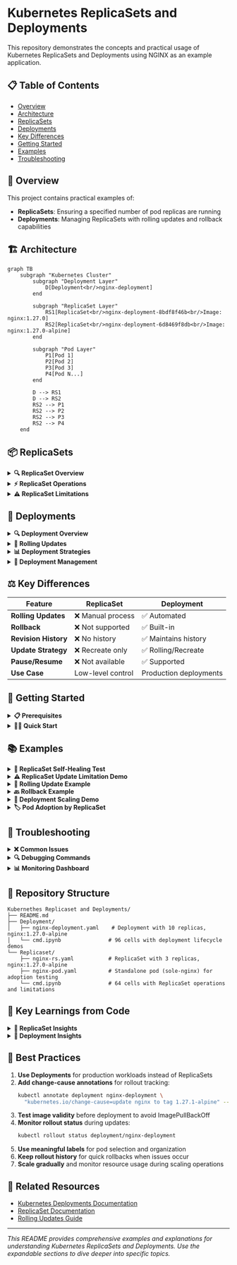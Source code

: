 # Kubernetes ReplicaSets and Deployments

This repository demonstrates the concepts and practical usage of Kubernetes ReplicaSets and Deployments using NGINX as an example application.

## 📋 Table of Contents

- [Overview](#overview)
- [Architecture](#architecture)
- [ReplicaSets](#replicasets)
- [Deployments](#deployments)
- [Key Differences](#key-differences)
- [Getting Started](#getting-started)
- [Examples](#examples)
- [Troubleshooting](#troubleshooting)

## 🎯 Overview

This project contains practical examples of:
- **ReplicaSets**: Ensuring a specified number of pod replicas are running
- **Deployments**: Managing ReplicaSets with rolling updates and rollback capabilities

## 🏗️ Architecture

```mermaid
graph TB
    subgraph "Kubernetes Cluster"
        subgraph "Deployment Layer"
            D[Deployment<br/>nginx-deployment]
        end
        
        subgraph "ReplicaSet Layer"
            RS1[ReplicaSet<br/>nginx-deployment-8bdf8f46b<br/>Image: nginx:1.27.0]
            RS2[ReplicaSet<br/>nginx-deployment-6d8469f8db<br/>Image: nginx:1.27.0-alpine]
        end
        
        subgraph "Pod Layer"
            P1[Pod 1]
            P2[Pod 2]
            P3[Pod 3]
            P4[Pod N...]
        end
        
        D --> RS1
        D --> RS2
        RS2 --> P1
        RS2 --> P2
        RS2 --> P3
        RS2 --> P4
    end
```

## 📦 ReplicaSets

<details>
<summary><strong>🔍 ReplicaSet Overview</strong></summary>

A ReplicaSet ensures that a specified number of pod replicas are running at any given time. It's a lower-level controller that maintains the desired state of pods.

### Key Features:
- **Self-healing**: Automatically replaces failed pods
- **Scaling**: Maintains desired replica count
- **Label-based selection**: Uses selectors to manage pods

### Configuration Example:
```yaml
apiVersion: apps/v1
kind: ReplicaSet
metadata:
  name: nginx-replicaset
spec:
  replicas: 3
  selector:
    matchLabels:
      app: nginx
  template:
    metadata:
      labels:
        app: nginx
    spec:
      containers:
      - name: nginx
        image: nginx:1.27.0-alpine
        ports:
        - containerPort: 80
```

</details>

<details>
<summary><strong>⚡ ReplicaSet Operations</strong></summary>

### Basic Commands:
```bash
# Create ReplicaSet
kubectl apply -f nginx-rs.yaml

# View ReplicaSets
kubectl get rs

# Describe ReplicaSet
kubectl describe rs nginx-replicaset

# Scale ReplicaSet
kubectl scale rs nginx-replicaset --replicas=5

# Delete ReplicaSet
kubectl delete -f nginx-rs.yaml
```

### Self-Healing Demonstration:
```bash
# Delete a pod - ReplicaSet will recreate it
kubectl delete pod <pod-name>

# Verify new pod creation
kubectl get pods
```

</details>

<details>
<summary><strong>⚠️ ReplicaSet Limitations</strong></summary>

### Key Limitations:
1. **No Rolling Updates**: Cannot update pod template without manual intervention
2. **Manual Pod Recreation**: Must delete pods manually to apply template changes
3. **No Rollback**: No built-in rollback mechanism

### Update Process:
```mermaid
sequenceDiagram
    participant User
    participant ReplicaSet
    participant OldPods
    participant NewPods
    
    User->>ReplicaSet: Update image in template
    Note over ReplicaSet: Template updated but pods unchanged
    User->>OldPods: Manually delete pods
    ReplicaSet->>NewPods: Create new pods with updated image
```

</details>

## 🚀 Deployments

<details>
<summary><strong>🔍 Deployment Overview</strong></summary>

A Deployment provides declarative updates for Pods and ReplicaSets. It manages ReplicaSets and provides additional features like rolling updates and rollbacks.

### Key Features:
- **Rolling Updates**: Gradual replacement of old pods with new ones
- **Rollback**: Easy rollback to previous versions
- **Revision History**: Maintains deployment history
- **Pause/Resume**: Control over update process

### Configuration Example:
```yaml
apiVersion: apps/v1
kind: Deployment
metadata:
  name: nginx-deployment
  labels:
    app: nginx
  annotations:
    "kubernetes.io/change-cause": "update nginx to tag 1.27.0-alpine"
spec:
  replicas: 10
  selector:
    matchLabels:
      app: nginx
  template:
    metadata:
      labels:
        app: nginx
    spec:
      containers:
      - name: nginx
        image: nginx:1.27.0-alpine
        ports:
        - containerPort: 80
```

</details>

<details>
<summary><strong>🔄 Rolling Updates</strong></summary>

### Rolling Update Process:
```mermaid
sequenceDiagram
    participant User
    participant Deployment
    participant OldRS as Old ReplicaSet
    participant NewRS as New ReplicaSet
    participant Pods
    
    User->>Deployment: Update image
    Deployment->>NewRS: Create new ReplicaSet
    NewRS->>Pods: Create new pods (25% max surge)
    Deployment->>OldRS: Scale down old pods (25% max unavailable)
    Note over Deployment: Repeat until all pods updated
    Deployment->>OldRS: Scale to 0 replicas
```

### Rolling Update Commands:
```bash
# Apply updated deployment
kubectl apply -f nginx-deployment.yaml

# Check rollout status
kubectl rollout status deployment/nginx-deployment

# View rollout history
kubectl rollout history deployment/nginx-deployment

# Rollback to previous version
kubectl rollout undo deployment/nginx-deployment

# Rollback to specific revision
kubectl rollout undo deployment/nginx-deployment --to-revision=2
```

</details>

<details>
<summary><strong>📊 Deployment Strategies</strong></summary>

### Rolling Update Strategy:
```yaml
spec:
  strategy:
    type: RollingUpdate
    rollingUpdate:
      maxUnavailable: 25%  # Max pods that can be unavailable
      maxSurge: 25%        # Max pods above desired replica count
```

### Update Flow:
```mermaid
graph LR
    subgraph "Rolling Update Process"
        A[Current State<br/>10 Pods v1.0] --> B[Create New Pods<br/>13 Pods total<br/>10 v1.0 + 3 v2.0]
        B --> C[Terminate Old Pods<br/>10 Pods total<br/>7 v1.0 + 3 v2.0]
        C --> D[Continue Process<br/>Until all updated]
        D --> E[Final State<br/>10 Pods v2.0]
    end
```

</details>

<details>
<summary><strong>🔧 Deployment Management</strong></summary>

### Scaling Operations:
```bash
# Scale deployment
kubectl scale deployment nginx-deployment --replicas=20

# Auto-scaling (if HPA is configured)
kubectl autoscale deployment nginx-deployment --min=5 --max=20 --cpu-percent=80
```

### Annotation Management:
```bash
# Add change-cause annotation
kubectl annotate deployment nginx-deployment \
  "kubernetes.io/change-cause=update nginx to tag 1.27.1-alpine" --overwrite
```

### Monitoring Commands:
```bash
# Watch deployment status
kubectl get deployment -w

# View detailed deployment info
kubectl describe deployment nginx-deployment

# Check ReplicaSets created by deployment
kubectl get rs
```

</details>

## ⚖️ Key Differences

| Feature | ReplicaSet | Deployment |
|---------|------------|------------|
| **Rolling Updates** | ❌ Manual process | ✅ Automated |
| **Rollback** | ❌ Not supported | ✅ Built-in |
| **Revision History** | ❌ No history | ✅ Maintains history |
| **Update Strategy** | ❌ Recreate only | ✅ Rolling/Recreate |
| **Pause/Resume** | ❌ Not available | ✅ Supported |
| **Use Case** | Low-level control | Production deployments |

## 🚀 Getting Started

<details>
<summary><strong>📋 Prerequisites</strong></summary>

- Kubernetes cluster (local or cloud)
- kubectl configured
- Docker (for image management)

### Verify Setup:
```bash
kubectl cluster-info
kubectl get nodes
```

</details>

<details>
<summary><strong>🏃‍♂️ Quick Start</strong></summary>

### 1. Deploy ReplicaSet:
```bash
cd Replicaset/
kubectl apply -f nginx-rs.yaml
kubectl get rs
kubectl get pods
```

### 2. Deploy with Deployment:
```bash
cd ../Deployment/
kubectl apply -f nginx-deployment.yaml
kubectl get deployment
kubectl get pods
```

### 3. Test Rolling Update:
```bash
# Edit nginx-deployment.yaml to change image version
kubectl apply -f nginx-deployment.yaml
kubectl rollout status deployment/nginx-deployment
```

</details>

## 📚 Examples

<details>
<summary><strong>🧪 ReplicaSet Self-Healing Test</strong></summary>

### Scenario: Test ReplicaSet self-healing capability

```bash
# Create ReplicaSet with 3 replicas
kubectl apply -f nginx-rs.yaml
kubectl get rs
# NAME               DESIRED   CURRENT   READY   AGE
# nginx-replicaset   3         3         3       2s

# Delete one pod to test self-healing
kubectl delete pod nginx-replicaset-7pbf4

# Verify ReplicaSet creates new pod
kubectl get pods
# NAME                     READY   STATUS    RESTARTS   AGE
# nginx-replicaset-qj5v2   1/1     Running   0          53s
# nginx-replicaset-tc8fh   1/1     Running   0          16s  # New pod created
# nginx-replicaset-xvrxd   1/1     Running   0          53s
```

</details>

<details>
<summary><strong>⚠️ ReplicaSet Update Limitation Demo</strong></summary>

### Scenario: Update ReplicaSet image and observe limitation

```bash
# Update image in nginx-rs.yaml from nginx:1.27.0 to nginx:1.27.0-alpine
kubectl apply -f nginx-rs.yaml

# Check pods - still running old image
kubectl describe pods nginx-replicaset-qj5v2 | findstr Image
# Image: nginx:1.27.0  # Old image still running

# Check ReplicaSet template - shows new image
kubectl describe rs nginx-replicaset | findstr Image
# Image: nginx:1.27.0-alpine  # Template updated

# Delete pod to get new image
kubectl delete pods nginx-replicaset-qj5v2

# New pod uses updated image
kubectl describe pods nginx-replicaset-xbczl | findstr Image
# Image: nginx:1.27.0-alpine  # New pod with updated image
```

</details>

<details>
<summary><strong>🔄 Rolling Update Example</strong></summary>

### Scenario: Update NGINX from 1.27.0 to 1.27.0-alpine

```bash
# Initial deployment
kubectl apply -f nginx-deployment.yaml

# Check current image
kubectl describe deployment nginx-deployment | grep Image

# Update image in nginx-deployment.yaml
# Change: nginx:1.27.0 → nginx:1.27.0-alpine

# Apply update
kubectl apply -f nginx-deployment.yaml

# Monitor rolling update
kubectl rollout status deployment/nginx-deployment

# Verify update
kubectl get pods
kubectl describe pod <pod-name> | grep Image
```

### Update Process Visualization:
```mermaid
gantt
    title Rolling Update Timeline
    dateFormat X
    axisFormat %s
    
    section Old ReplicaSet
    10 Pods Running    :active, old1, 0, 30
    8 Pods Running     :old2, 30, 45
    5 Pods Running     :old3, 45, 60
    0 Pods Running     :old4, 60, 75
    
    section New ReplicaSet
    3 Pods Creating    :new1, 30, 45
    5 Pods Running     :new2, 45, 60
    10 Pods Running    :active, new3, 60, 90
```

</details>

<details>
<summary><strong>🔙 Rollback Example</strong></summary>

### Scenario: Rollback failed deployment

```bash
# Check rollout history
kubectl rollout history deployment/nginx-deployment

# Rollback to previous version
kubectl rollout undo deployment/nginx-deployment

# Rollback to specific revision
kubectl rollout undo deployment/nginx-deployment --to-revision=1

# Verify rollback
kubectl rollout status deployment/nginx-deployment
```

</details>

<details>
<summary><strong>🔄 Deployment Scaling Demo</strong></summary>

### Scenario: Scale deployment and test rollback

```bash
# Initial deployment with 10 replicas
kubectl get deploy
# NAME               READY   UP-TO-DATE   AVAILABLE   AGE
# nginx-deployment   10/10   10           10          12m

# Scale up to 20 replicas
kubectl scale deploy nginx-deployment --replicas=20
kubectl get deploy
# NAME               READY   UP-TO-DATE   AVAILABLE   AGE
# nginx-deployment   20/20   20           20          32m

# Scale back to 10 via YAML
kubectl apply -f nginx-deployment.yaml
kubectl get deploy
# NAME               READY   UP-TO-DATE   AVAILABLE   AGE
# nginx-deployment   10/10   10           10          33m
```

</details>

<details>
<summary><strong>🏷️ Pod Adoption by ReplicaSet</strong></summary>

### Scenario: ReplicaSet adopts matching pods

```bash
# Create standalone pod with matching labels
kubectl apply -f nginx-pod.yaml

# Create ReplicaSet - it adopts the existing pod
kubectl apply -f nginx-rs.yaml
kubectl get rs
# NAME               DESIRED   CURRENT   READY   AGE
# nginx-replicaset   3         3         3       23s

# ReplicaSet only creates 2 new pods (adopts 1 existing)
kubectl get pods
# NAME                     READY   STATUS    RESTARTS   AGE
# nginx-replicaset-2t6b6   1/1     Running   0          4s
# nginx-replicaset-xwj8h   1/1     Running   0          4s
# sole-nginx               1/1     Running   0          24s  # Adopted pod

# Delete standalone pod - ReplicaSet creates replacement
kubectl delete -f nginx-pod.yaml
kubectl get pods
# NAME                     READY   STATUS    RESTARTS   AGE
# nginx-replicaset-2t6b6   1/1     Running   0          106s
# nginx-replicaset-d77rw   1/1     Running   0          11s   # New replacement
# nginx-replicaset-xwj8h   1/1     Running   0          106s
```

</details>

## 🔧 Troubleshooting

<details>
<summary><strong>❌ Common Issues</strong></summary>

### 1. ImagePullBackOff Error:
```bash
# Symptoms
kubectl get pods
# NAME                               READY   STATUS             RESTARTS   AGE
# nginx-deployment-668b588f8b-blvmr   0/1     ImagePullBackOff   0          2m

# Diagnosis
kubectl describe pod nginx-deployment-668b588f8b-blvmr
# Events:
# Failed to pull image "nginx:1.27.01111-alpine": not found

# Check deployment status during failed rollout
kubectl get deploy
# NAME               READY   UP-TO-DATE   AVAILABLE   AGE
# nginx-deployment   8/10    5            8           38m

# Solution: Rollback to working version
kubectl rollout undo deployment/nginx-deployment
```

### 2. Rolling Update Stuck:
```bash
# Check deployment status
kubectl describe deployment nginx-deployment

# Check ReplicaSets
kubectl get rs

# Force rollback if needed
kubectl rollout undo deployment/nginx-deployment
```

### 3. Pod Not Starting:
```bash
# Check pod events
kubectl describe pod <pod-name>

# Check logs
kubectl logs <pod-name>

# Check resource constraints
kubectl top pods
```

</details>

<details>
<summary><strong>🔍 Debugging Commands</strong></summary>

```bash
# Deployment debugging
kubectl get deployment -o wide
kubectl describe deployment <deployment-name>
kubectl rollout status deployment/<deployment-name>

# ReplicaSet debugging
kubectl get rs -o wide
kubectl describe rs <replicaset-name>

# Pod debugging
kubectl get pods -o wide
kubectl describe pod <pod-name>
kubectl logs <pod-name>
kubectl exec -it <pod-name> -- /bin/bash
```

</details>

<details>
<summary><strong>📊 Monitoring Dashboard</strong></summary>

### Key Metrics to Monitor:
```mermaid
graph TD
    A[Deployment Health] --> B[Available Replicas]
    A --> C[Ready Replicas]
    A --> D[Updated Replicas]
    
    E[Pod Health] --> F[Running Pods]
    E --> G[Pending Pods]
    E --> H[Failed Pods]
    
    I[Update Status] --> J[Rollout Progress]
    I --> K[Revision History]
    I --> L[Update Strategy]
```

### Monitoring Commands:
```bash
# Watch resources
kubectl get deployment -w
kubectl get pods -w

# Resource usage
kubectl top pods
kubectl top nodes

# Events
kubectl get events --sort-by=.metadata.creationTimestamp
```

</details>

## 📁 Repository Structure

```
Kubernethes Replicaset and Deployments/
├── README.md
├── Deployment/
│   ├── nginx-deployment.yaml    # Deployment with 10 replicas, nginx:1.27.0-alpine
│   └── cmd.ipynb               # 96 cells with deployment lifecycle demos
└── Replicaset/
    ├── nginx-rs.yaml           # ReplicaSet with 3 replicas, nginx:1.27.0-alpine
    ├── nginx-pod.yaml          # Standalone pod (sole-nginx) for adoption testing
    └── cmd.ipynb               # 64 cells with ReplicaSet operations and limitations
```

## 🎯 Key Learnings from Code

<details>
<summary><strong>📝 ReplicaSet Insights</strong></summary>

- **Self-healing works**: Deleting pods triggers immediate recreation
- **Template updates don't affect existing pods**: Must manually delete pods
- **Pod adoption**: ReplicaSets adopt existing pods with matching labels
- **Image versions**: Template shows new image, but pods keep old until recreated

</details>

<details>
<summary><strong>📝 Deployment Insights</strong></summary>

- **Rolling updates are automatic**: 25% max unavailable, 25% max surge by default
- **Revision history**: Tracks deployment changes with annotations
- **Rollback capability**: Can undo to previous or specific revision
- **Scaling flexibility**: Can scale via kubectl or YAML reapplication
- **Error recovery**: Failed deployments can be rolled back automatically

</details>

## 🎯 Best Practices

1. **Use Deployments** for production workloads instead of ReplicaSets
2. **Add change-cause annotations** for rollout tracking:
   ```bash
   kubectl annotate deployment nginx-deployment \
     "kubernetes.io/change-cause=update nginx to tag 1.27.1-alpine" --overwrite
   ```
3. **Test image validity** before deployment to avoid ImagePullBackOff
4. **Monitor rollout status** during updates:
   ```bash
   kubectl rollout status deployment/nginx-deployment
   ```
5. **Use meaningful labels** for pod selection and organization
6. **Keep rollout history** for quick rollbacks when issues occur
7. **Scale gradually** and monitor resource usage during scaling operations

## 🔗 Related Resources

- [Kubernetes Deployments Documentation](https://kubernetes.io/docs/concepts/workloads/controllers/deployment/)
- [ReplicaSet Documentation](https://kubernetes.io/docs/concepts/workloads/controllers/replicaset/)
- [Rolling Updates Guide](https://kubernetes.io/docs/tutorials/kubernetes-basics/update/update-intro/)

---

*This README provides comprehensive examples and explanations for understanding Kubernetes ReplicaSets and Deployments. Use the expandable sections to dive deeper into specific topics.*